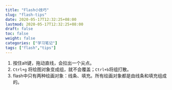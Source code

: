 ```yaml
---
title: "Flash小技巧"
slug: "flash-tips"
date: 2020-05-17T12:32:25+08:00
lastmod: 2020-05-17T12:32:25+08:00
draft: false
toc: false
weight: false
categories: ["学习笔记"]
tags: ["flash","tips"]
---
```


1. 按住alt键，拖动直线，会拉出一个尖点。
2. `Ctrl+g` 将绘图对象变成组，就不会覆盖；`Ctrl+b`将组打散。
3. flash中只有两种绘画对象：线条、填充。所有绘画对象都是由线条和填充组成的。